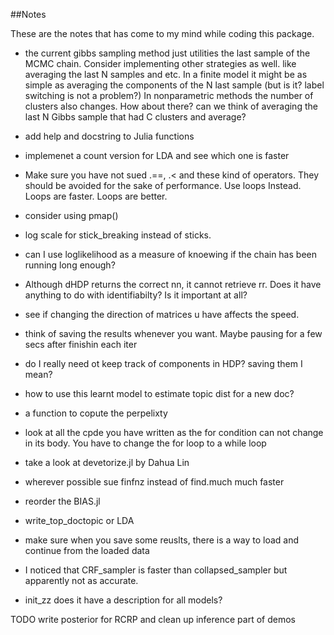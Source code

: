 ##Notes

These are the notes that has come to my mind while coding this package.


* the current gibbs sampling method just utilities the last sample of the MCMC chain. Consider implementing other
  strategies as well. like averaging the last N samples and etc. In a finite model it might be as simple as averaging the components of the N last sample (but is it? label switching is not a problem?) In nonparametric methods the number of clusters also changes. How about there? can we think of averaging the last N Gibbs sample that had C clusters and average?


* add help and docstring to Julia functions

* implemenet a count version for LDA and see which one is faster

* Make sure you have not sued  .==, .< and these kind of operators. They should be avoided for the sake of performance. Use loops Instead. Loops are faster. Loops are better.

* consider using pmap()

* log scale for stick_breaking instead of sticks.

* can I use loglikelihood as a measure of knoewing if the chain has been running long enough?

* Although dHDP returns the correct nn, it cannot retrieve rr. Does it have anything to do with identifiabilty? Is it important at all?

* see if changing the direction of matrices u have affects the speed.

* think of saving the results whenever you want. Maybe pausing for a few secs after finishin each iter
* do I really need ot keep track of components in HDP? saving them I mean?
* how to use this learnt model to estimate topic dist for a new doc?

* a function to copute the perpelixty

* look at all the cpde you have written as the for condition can not change in its body. You have to change the for loop to a while loop

* take a look at devetorize.jl by Dahua Lin

* wherever possible sue finfnz instead of find.much much faster

* reorder the BIAS.jl

* write_top_doctopic or LDA

* make sure when you save some reuslts, there is a way to load and continue from the loaded data

* I noticed that CRF_sampler is faster than collapsed_sampler but apparently not as accurate.


* init_zz does it have a description for all models?

TODO
write posterior for RCRP and clean up inference part of demos
